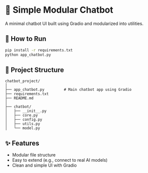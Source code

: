 # 🧠 Simple Modular Chatbot

A minimal chatbot UI built using Gradio and modularized into utilities.

## 🚀 How to Run

```bash
pip install -r requirements.txt
python app_chatbot.py
```

## 📁 Project Structure

```
chatbot_project/
│
├── app_chatbot.py         # Main chatbot app using Gradio
├── requirements.txt
├── README.md
│
├── chatbot/
│   ├── __init__.py
│   ├── core.py
│   ├── config.py
│   ├── utils.py
│   └── model.py
```

## ✨ Features

- Modular file structure
- Easy to extend (e.g., connect to real AI models)
- Clean and simple UI with Gradio
